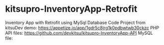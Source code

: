 # kitsupro-InventoryApp-Retrofit
  Inventory App with Retrofit using MySql Database
  Code Project from kitsuDev
  demo: https://appetize.io/app/1gdr5c8jrg1k0pdbwtwb30ckzc 
  PHP API files: https://github.com/devkitsu/kitsupro-InventoryApp-API
  MySQL file: 
